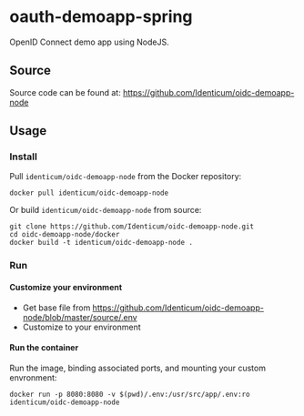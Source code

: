 # oauth-demoapp-spring
OpenID Connect demo app using NodeJS.

## Source
Source code can be found at: https://github.com/Identicum/oidc-demoapp-node

## Usage

### Install

Pull `identicum/oidc-demoapp-node` from the Docker repository:

    docker pull identicum/oidc-demoapp-node


Or build `identicum/oidc-demoapp-node` from source:

    git clone https://github.com/Identicum/oidc-demoapp-node.git
    cd oidc-demoapp-node/docker
    docker build -t identicum/oidc-demoapp-node .

### Run

#### Customize your environment
* Get base file from https://github.com/Identicum/oidc-demoapp-node/blob/master/source/.env
* Customize to your environment

#### Run the container
Run the image, binding associated ports, and mounting your custom envronment:

    docker run -p 8080:8080 -v $(pwd)/.env:/usr/src/app/.env:ro identicum/oidc-demoapp-node
